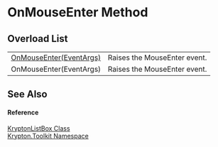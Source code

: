 # OnMouseEnter Method


## Overload List
<table>
<tr>
<td><a href="520a4880-c9f3-a251-d0d4-eb75cbafcc45.md">OnMouseEnter(EventArgs)</a></td>
<td>Raises the MouseEnter event.</td></tr>
<tr>
<td>OnMouseEnter(EventArgs)</td>
<td>Raises the MouseEnter event.</td></tr>
</table>

## See Also


#### Reference
<a href="34d189d7-24ac-ce5b-4fff-cda88ff9e2aa.md">KryptonListBox Class</a>  
<a href="79d2eac2-21f4-54ff-7552-b20c33c30600.md">Krypton.Toolkit Namespace</a>  
